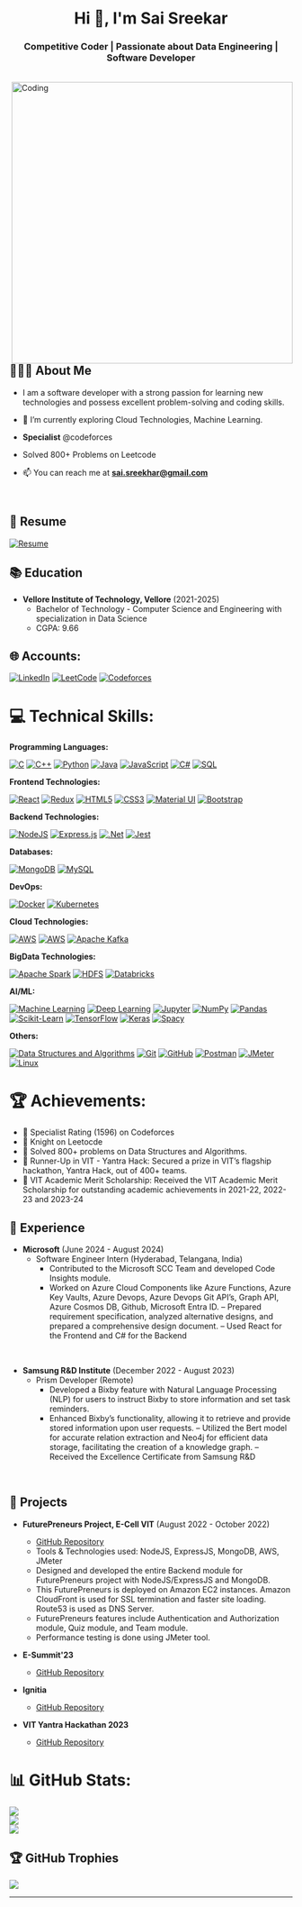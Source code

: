 <!--
**sai-sreekhar/sai-sreekhar** is a ✨ _special_ ✨ repository because its `README.md` (this file) appears on your GitHub profile.

Here are some ideas to get you started:

- 🔭 I’m currently working on ...
- 🌱 I’m currently learning ...
- 👯 I’m looking to collaborate on ...
- 🤔 I’m looking for help with ...
- 💬 Ask me about ...
- 📫 How to reach me: ...
- 😄 Pronouns: ...
- ⚡ Fun fact: ...
-->

<h1 align="center">Hi 👋, I'm Sai Sreekar</h1>
<h3 align="center"> Competitive Coder | Passionate about Data Engineering | Software Developer</h3>
<br>
<img align="right" alt="Coding" width="500" src="https://appsmaventech.com/images/blog/The-Evolution-Of-Web-Development-Via-Machine-Learning.jpg">

## 👨🏻‍💻 About Me 

- I am a software developer with a strong passion for learning new technologies and possess excellent problem-solving and coding skills.

- 🌱 I’m currently exploring Cloud Technologies, Machine Learning.

- **Specialist** @codeforces

- Solved 800+ Problems on Leetcode

- 📫 You can reach me at **sai.sreekhar@gmail.com**

<br>

## 📄 Resume 

[![Resume](https://img.shields.io/badge/View%20Resume-4285F4?style=for-the-badge&logo=Google%20Drive&logoColor=white)](https://drive.google.com/file/d/1DZL_sB8C2_zTMt1Pfxbft5qZxEiEg6zN/view?usp=sharing)

## 📚 Education 

- **Vellore Institute of Technology, Vellore** (2021-2025)
  - Bachelor of Technology - Computer Science and Engineering with specialization in Data Science
  - CGPA: 9.66

## 🌐 Accounts:

[![LinkedIn](https://img.shields.io/badge/LinkedIn-0A66C2.svg?style=for-the-badge&logo=LinkedIn&logoColor=white)](https://linkedin.com/in/sai-sreekar) 
[![LeetCode](https://img.shields.io/static/v1?style=for-the-badge&message=LeetCode&color=222222&logo=LeetCode&logoColor=FFA116&label=)](https://leetcode.com/sai_sreekar_) 
[![Codeforces](https://img.shields.io/badge/Codeforces-1F8ACB.svg?style=for-the-badge&logo=Codeforces&logoColor=white)](https://codeforces.com/profile/saisreekar)

# 💻 Technical Skills:

**Programming Languages:**

[![C](https://img.shields.io/badge/C-A8B9CC.svg?style=for-the-badge&logo=C&logoColor=black)](https://www.cprogramming.com/)
[![C++](https://img.shields.io/badge/C++-00599C.svg?style=for-the-badge&logo=C++&logoColor=white)](https://cplusplus.com/)
[![Python](https://img.shields.io/badge/Python-3776AB.svg?style=for-the-badge&logo=Python&logoColor=white)](https://www.python.org/)
[![Java](https://img.shields.io/badge/java-%23ED8B00.svg?style=for-the-badge&logo=java&logoColor=white)](https://www.java.com/en/)
[![JavaScript](https://img.shields.io/badge/JavaScript-F7DF1E.svg?style=for-the-badge&logo=JavaScript&logoColor=black)](https://developer.mozilla.org/en-US/docs/Web/JavaScript/)
[![C#](https://img.shields.io/badge/c%23-%23239120.svg?style=for-the-badge&logo=csharp&logoColor=white)](https://learn.microsoft.com/en-us/dotnet/csharp/)
[![SQL](https://img.shields.io/badge/SQL-4479A1.svg?style=for-the-badge&logo=MySQL&logoColor=white)](https://www.mysql.com/)

**Frontend Technologies:**

[![React](https://img.shields.io/badge/React-61DAFB.svg?style=for-the-badge&logo=React&logoColor=black)](https://reactjs.org/)
[![Redux](https://img.shields.io/badge/Redux-764ABC.svg?style=for-the-badge&logo=Redux&logoColor=white)](https://redux.js.org/)
[![HTML5](https://img.shields.io/badge/HTML5-E34F26.svg?style=for-the-badge&logo=HTML5&logoColor=white)](https://developer.mozilla.org/en-US/docs/Web/HTML/)
[![CSS3](https://img.shields.io/badge/CSS3-1572B6.svg?style=for-the-badge&logo=CSS3&logoColor=white)](https://developer.mozilla.org/en-US/docs/Web/CSS/)
[![Material UI](https://img.shields.io/badge/Material%20UI-0081CB.svg?style=for-the-badge&logo=Material-UI&logoColor=white)](https://material-ui.com/)
[![Bootstrap](https://img.shields.io/badge/Bootstrap-7952B3.svg?style=for-the-badge&logo=Bootstrap&logoColor=white)](https://getbootstrap.com/)

**Backend Technologies:**

[![NodeJS](https://img.shields.io/badge/Node.js-339933.svg?style=for-the-badge&logo=nodedotjs&logoColor=white)](https://nodejs.org/en/)
[![Express.js](https://img.shields.io/badge/Express-000000.svg?style=for-the-badge&logo=Express&logoColor=white)](https://expressjs.com/)
[![.Net](https://img.shields.io/badge/.NET-5C2D91?style=for-the-badge&logo=.net&logoColor=white)](https://dotnet.microsoft.com/en-us/learn/dotnet/what-is-dotnet)
[![Jest](https://img.shields.io/static/v1?style=for-the-badge&message=Jest&color=C21325&logo=Jest&logoColor=FFFFFF&label=)](https://jestjs.io/)

**Databases:**

[![MongoDB](https://img.shields.io/badge/MongoDB-47A248.svg?style=for-the-badge&logo=MongoDB&logoColor=white)](https://www.mongodb.com/)
[![MySQL](https://img.shields.io/badge/MySQL-4479A1.svg?style=for-the-badge&logo=MySQL&logoColor=white)](https://www.mysql.com/)

**DevOps:**

[![Docker](https://img.shields.io/badge/Docker-2496ED.svg?style=for-the-badge&logo=Docker&logoColor=white)](https://www.docker.com/)
[![Kubernetes](https://img.shields.io/badge/Kubernetes-326CE5.svg?style=for-the-badge&logo=Kubernetes&logoColor=white)](https://kubernetes.io/)

**Cloud Technologies:**

[![AWS](https://img.shields.io/badge/Amazon%20AWS-232F3E.svg?style=for-the-badge&logo=Amazon-AWS&logoColor=white)](https://aws.amazon.com/)
[![AWS](https://img.shields.io/badge/azure-%230072C6.svg?style=for-the-badge&logo=microsoftazure&logoColor=white)](https://azure.microsoft.com/en-in)
[![Apache Kafka](https://img.shields.io/badge/Apache%20Kafka-231F20.svg?style=for-the-badge&logo=Apache-Kafka&logoColor=white)](https://kafka.apache.org/)

**BigData Technologies:**

[![Apache Spark](https://img.shields.io/badge/Apache%20Spark-E25A1C.svg?style=for-the-badge&logo=Apache-Spark&logoColor=white)](https://spark.apache.org/)
[![HDFS](https://img.shields.io/badge/HDFS-0A6BCC.svg?style=for-the-badge&logo=Hadoop&logoColor=white)](https://hadoop.apache.org/)
[![Databricks](https://img.shields.io/badge/Databricks-FF3621.svg?style=for-the-badge&logo=Databricks&logoColor=white)](https://www.databricks.com)

**AI/ML:**

[![Machine Learning](https://img.shields.io/badge/Machine%20Learning-FF6F00.svg?style=for-the-badge&logo=TensorFlow&logoColor=white)](https://www.coursera.org/specializations/machine-learning)
[![Deep Learning](https://img.shields.io/badge/Deep%20Learning-EE4C2C.svg?style=for-the-badge&logo=PyTorch&logoColor=white)](https://www.coursera.org/specializations/deep-learning)
[![Jupyter](https://img.shields.io/static/v1?style=for-the-badge&message=Jupyter&color=F37626&logo=Jupyter&logoColor=FFFFFF&label=)](https://jupyter.org/)
[![NumPy](https://img.shields.io/badge/numpy-%23013243.svg?style=for-the-badge&logo=numpy&logoColor=white)](https://numpy.org/)
[![Pandas](https://img.shields.io/badge/pandas-%23150458.svg?style=for-the-badge&logo=pandas&logoColor=white)](https://pandas.pydata.org/)
[![Scikit-Learn](https://img.shields.io/badge/scikit--learn-%23F7931E.svg?style=for-the-badge&logo=scikit-learn&logoColor=white)](https://scikit-learn.org/)
[![TensorFlow](https://img.shields.io/badge/TensorFlow-%23FF6F00.svg?style=for-the-badge&logo=TensorFlow&logoColor=white)](https://www.tensorflow.org/)
[![Keras](https://img.shields.io/badge/Keras-D00000.svg?style=for-the-badge&logo=Keras&logoColor=white)](https://keras.io/)
[![Spacy](https://img.shields.io/badge/Spacy-%23D00000.svg?style=for-the-badge&logo=SPACY&logoColor=white)](https://spacy.io/)

**Others:**

[![Data Structures and Algorithms](https://img.shields.io/badge/Data%20Structures%20and%20Algorithms-808080.svg?style=for-the-badge&logo=DataCamp&logoColor=white)](https://techdevguide.withgoogle.com/paths/data-structures-and-algorithms/)
[![Git](https://img.shields.io/static/v1?style=for-the-badge&message=Git&color=F05032&logo=Git&logoColor=FFFFFF&label=)](https://git-scm.com/)
[![GitHub](https://img.shields.io/static/v1?style=for-the-badge&message=GitHub&color=181717&logo=GitHub&logoColor=FFFFFF&label=)](https://github.com/)
[![Postman](https://img.shields.io/badge/Postman-FF6C37?style=for-the-badge&logo=postman&logoColor=white)](https://www.postman.com/)
[![JMeter](https://img.shields.io/static/v1?style=for-the-badge&message=Apache%20JMeter&color=D22128&logo=Apache-JMeter&logoColor=FFFFFF&label=)](https://jmeter.apache.org/)
[![Linux](https://img.shields.io/badge/Linux-FCC624.svg?style=for-the-badge&logo=Linux&logoColor=black)](https://www.linux.org/)

# 🏆 Achievements:

- 🌟 Specialist Rating (1596) on Codeforces
- 🌟 Knight on Leetocde
- 🌟 Solved 800+ problems on Data Structures and Algorithms.
- 🌟 Runner-Up in VIT - Yantra Hack: Secured a prize in VIT’s flagship hackathon, Yantra Hack, out of 400+ teams.
- 🌟 VIT Academic Merit Scholarship: Received the VIT Academic Merit Scholarship for outstanding academic achievements in 2021-22, 2022-23 and 2023-24

## 💼 Experience 

- **Microsoft** (June 2024 - August 2024)
  - Software Engineer Intern (Hyderabad, Telangana, India)
    - Contributed to the Microsoft SCC Team and developed Code Insights module.
    - Worked on Azure Cloud Components like Azure Functions, Azure Key Vaults, Azure Devops, Azure Devops Git API’s, Graph API, Azure Cosmos DB, Github, Microsoft Entra ID.
    – Prepared requirement specification, analyzed alternative designs, and prepared a comprehensive design document.
    – Used React for the Frontend and C# for the Backend
<br>

- **Samsung R&D Institute** (December 2022 - August 2023)
  - Prism Developer (Remote)
    - Developed a Bixby feature with Natural Language Processing (NLP) for users to instruct Bixby to store information and set task reminders.
    - Enhanced Bixby’s functionality, allowing it to retrieve and provide stored information upon user requests.
    – Utilized the Bert model for accurate relation extraction and Neo4j for efficient data storage, facilitating the creation of a knowledge graph.
    – Received the Excellence Certificate from Samsung R&D

<br>

## 🚀 Projects 

- **FuturePreneurs Project, E-Cell VIT** (August 2022 - October 2022)
  - [GitHub Repository](https://github.com/sai-sreekhar/FuturePreneurs-22-Backend)
  - Tools & Technologies used: NodeJS, ExpressJS, MongoDB, AWS, JMeter
  - Designed and developed the entire Backend module for FuturePreneurs project with NodeJS/ExpressJS and MongoDB.
  - This FuturePreneurs is deployed on Amazon EC2 instances. Amazon CloudFront is used for SSL termination and faster site loading. Route53 is used as DNS Server.
  - FuturePreneurs features include Authentication and Authorization module, Quiz module, and Team module.
  - Performance testing is done using JMeter tool.

- **E-Summit'23**
  - [GitHub Repository](https://github.com/sai-sreekhar/ESummit-Backend23)
 
- **Ignitia**
  - [GitHub Repository](https://github.com/sai-sreekhar/Yantra-Backend-2023)
 
- **VIT Yantra Hackathan 2023**
  - [GitHub Repository](https://github.com/Tandoori-Momos/Yantra-Backend)

# 📊 GitHub Stats:

![](https://github-readme-stats.vercel.app/api?username=sai-sreekhar&theme=tokyonight&hide_border=false&include_all_commits=true&count_private=true)<br/>
![](https://github-readme-streak-stats.herokuapp.com/?user=sai-sreekhar&theme=tokyonight&hide_border=false)<br/>
![](https://github-readme-stats.vercel.app/api/top-langs/?username=sai-sreekhar&theme=tokyonight&hide_border=false&include_all_commits=true&count_private=true&layout=compact)

## 🏆 GitHub Trophies

![](https://github-profile-trophy.vercel.app/?username=sai-sreekhar&theme=tokyonight&no-frame=false&no-bg=false&margin-w=4)

---


